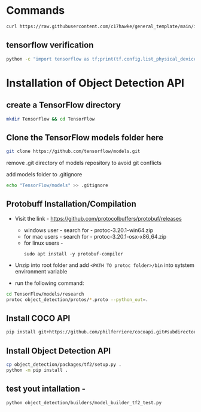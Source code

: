 # Commands

```bash
curl https://raw.githubusercontent.com/c17hawke/general_template/main/init_setup.sh > init_setup.sh
```
## tensorflow verification

```bash
python -c "import tensorflow as tf;print(tf.config.list_physical_devices('GPU'))"
```
# Installation of Object Detection API


## create a TensorFlow directory 
```bash
mkdir TensorFlow && cd TensorFlow
```
## Clone the TensorFlow models folder here

```bash
git clone https://github.com/tensorflow/models.git
```
remove .git directory of models repository to avoid git conflicts

add models folder to .gitignore
```bash
echo "TensorFlow/models" >> .gitignore
```

## Protobuff Installation/Compilation

- Visit the link - https://github.com/protocolbuffers/protobuf/releases
    - windows user -
        search for -  protoc-3.20.1-win64.zip
    - for mac users -
        search for -  protoc-3.20.1-osx-x86_64.zip
    - for linux users -
        ```
        sudo apt install -y protobuf-compiler
        ```
- Unzip into root folder and add `<PATH TO protoc folder>/bin` into sytstem environment variable

- run the following command:
```bash
cd TensorFlow/models/research
protoc object_detection/protos/*.proto --python_out=.
```

## Install COCO API

```bash
pip install git+https://github.com/philferriere/cocoapi.git#subdirectory=PythonAPI
```

## Install Object Detection API

```bash
cp object_detection/packages/tf2/setup.py .
python -m pip install .
```

## test yout intallation -
```bash
python object_detection/builders/model_builder_tf2_test.py
```
